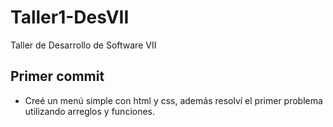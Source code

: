 # Taller1-DesVII
Taller de Desarrollo de Software VII
## Primer commit
- Creé un menú simple con html y css, además resolví el primer problema utilizando arreglos y funciones.